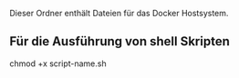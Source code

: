 Dieser Ordner enthält Dateien für das Docker Hostsystem.

## Für die Ausführung von shell Skripten
chmod +x script-name.sh


